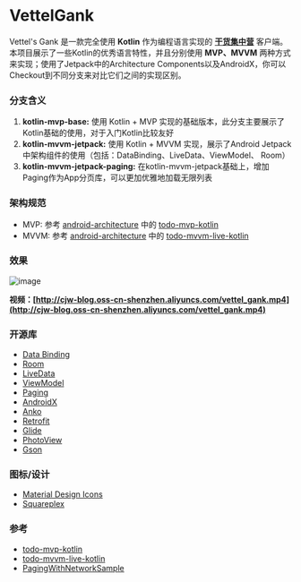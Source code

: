 # VettelGank
Vettel's Gank 是一款完全使用 **Kotlin** 作为编程语言实现的 **[干货集中营](http://gank.io/)** 客户端。本项目展示了一些Kotlin的优秀语言特性，并且分别使用 **MVP、MVVM** 两种方式来实现；使用了Jetpack中的Architecture Components以及AndroidX，你可以Checkout到不同分支来对比它们之间的实现区别。  
  
### 分支含义 
1. **kotlin-mvp-base:** 使用 Kotlin + MVP 实现的基础版本，此分支主要展示了Kotlin基础的使用，对于入门Kotlin比较友好  
2. **kotlin-mvvm-jetpack:** 使用 Kotlin + MVVM 实现，展示了Android Jetpack中架构组件的使用（包括：DataBinding、LiveData、ViewModel、 Room）  
3. **kotlin-mvvm-jetpack-paging:** 在kotlin-mvvm-jetpack基础上，增加Paging作为App分页库，可以更加优雅地加载无限列表  
  
### 架构规范
* MVP: 参考 [android-architecture](https://github.com/googlesamples/android-architecture) 中的 [todo-mvp-kotlin](https://github.com/googlesamples/android-architecture/tree/todo-mvp-kotlin)  
* MVVM: 参考 [android-architecture](https://github.com/googlesamples/android-architecture) 中的 [todo-mvvm-live-kotlin](https://github.com/googlesamples/android-architecture/tree/todo-mvvm-live-kotlin) 
  
### 效果
![image](https://github.com/V1sk/VettelGank/raw/master/screenshot/vettel_gank.jpg)

**视频：[http://cjw-blog.oss-cn-shenzhen.aliyuncs.com/vettel_gank.mp4](http://cjw-blog.oss-cn-shenzhen.aliyuncs.com/vettel_gank.mp4)**

### 开源库
* [Data Binding](https://developer.android.google.cn/topic/libraries/data-binding)  
* [Room](https://developer.android.google.cn/topic/libraries/architecture/room)  
* [LiveData](https://developer.android.google.cn/topic/libraries/architecture/livedata)  
* [ViewModel](https://developer.android.google.cn/topic/libraries/architecture/viewmodel)  
* [Paging](https://developer.android.google.cn/topic/libraries/architecture/paging)  
* [AndroidX](https://developer.android.google.cn/jetpack/androidx)  
* [Anko](https://github.com/Kotlin/anko)  
* [Retrofit](https://github.com/square/retrofit)  
* [Glide](https://github.com/bumptech/glide)  
* [PhotoView](https://github.com/chrisbanes/PhotoView)  
* [Gson](https://github.com/google/gson)

### 图标/设计
* [Material Design Icons](https://github.com/google/material-design-icons)  
* [Squareplex](https://www.iconfinder.com/iconsets/squareplex)

### 参考
* [todo-mvp-kotlin](https://github.com/googlesamples/android-architecture/tree/todo-mvp-kotlin)  
* [todo-mvvm-live-kotlin](https://github.com/googlesamples/android-architecture/tree/todo-mvvm-live-kotlin)  
* [PagingWithNetworkSample](https://github.com/googlesamples/android-architecture-components/tree/master/PagingWithNetworkSample)
